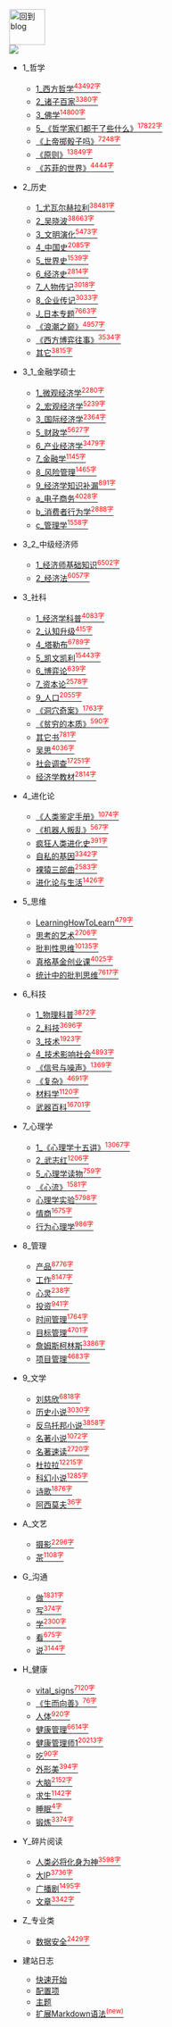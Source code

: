 
<a href="http://www.guofei.site" target='blog'>
<img src="https://www.guofei.site/public/about/me.png"  alt="回到blog" height="64" width="64">
</a>
<br>
<a href="https://github.com/guofei9987/" target='GitHub'>
  <img src="https://img.shields.io/github/followers/guofei9987?label=%20&logoColor=%231abc9c&style=social"  class="img-ronuded avatar" style="border-width:0px; border-color:#000">
</a>

* 1_哲学
    * [1_西方哲学<sup style = "color:red">43492字<sup>](docs/1_哲学/1_西方哲学.md)
    * [2_诸子百家<sup style = "color:red">3380字<sup>](docs/1_哲学/2_诸子百家.md)
    * [3_佛学<sup style = "color:red">14800字<sup>](docs/1_哲学/3_佛学.md)
    * [5_《哲学家们都干了些什么》<sup style = "color:red">17822字<sup>](docs/1_哲学/5_《哲学家们都干了些什么》.md)
    * [《上帝掷骰子吗》<sup style = "color:red">7248字<sup>](docs/1_哲学/《上帝掷骰子吗》.md)
    * [《原则》<sup style = "color:red">13849字<sup>](docs/1_哲学/《原则》.md)
    * [《苏菲的世界》<sup style = "color:red">4444字<sup>](docs/1_哲学/《苏菲的世界》.md)
* 2_历史
    * [1_尤瓦尔赫拉利<sup style = "color:red">38481字<sup>](docs/2_历史/1_尤瓦尔赫拉利.md)
    * [2_吴晓波<sup style = "color:red">38663字<sup>](docs/2_历史/2_吴晓波.md)
    * [3_文明演化<sup style = "color:red">5473字<sup>](docs/2_历史/3_文明演化.md)
    * [4_中国史<sup style = "color:red">2085字<sup>](docs/2_历史/4_中国史.md)
    * [5_世界史<sup style = "color:red">1539字<sup>](docs/2_历史/5_世界史.md)
    * [6_经济史<sup style = "color:red">2814字<sup>](docs/2_历史/6_经济史.md)
    * [7_人物传记<sup style = "color:red">3018字<sup>](docs/2_历史/7_人物传记.md)
    * [8_企业传记<sup style = "color:red">3033字<sup>](docs/2_历史/8_企业传记.md)
    * [J_日本专题<sup style = "color:red">7663字<sup>](docs/2_历史/J_日本专题.md)
    * [《浪潮之巅》<sup style = "color:red">4957字<sup>](docs/2_历史/《浪潮之巅》.md)
    * [《西方博弈往事》<sup style = "color:red">3534字<sup>](docs/2_历史/《西方博弈往事》.md)
    * [其它<sup style = "color:red">3815字<sup>](docs/2_历史/其它.md)
* 3_1_金融学硕士
    * [1_微观经济学<sup style = "color:red">2280字<sup>](docs/3_1_金融学硕士/1_微观经济学.md)
    * [2_宏观经济学<sup style = "color:red">5239字<sup>](docs/3_1_金融学硕士/2_宏观经济学.md)
    * [3_国际经济学<sup style = "color:red">2364字<sup>](docs/3_1_金融学硕士/3_国际经济学.md)
    * [5_财政学<sup style = "color:red">5627字<sup>](docs/3_1_金融学硕士/5_财政学.md)
    * [6_产业经济学<sup style = "color:red">3479字<sup>](docs/3_1_金融学硕士/6_产业经济学.md)
    * [7_金融学<sup style = "color:red">1145字<sup>](docs/3_1_金融学硕士/7_金融学.md)
    * [8_风险管理<sup style = "color:red">1465字<sup>](docs/3_1_金融学硕士/8_风险管理.md)
    * [9_经济学知识补漏<sup style = "color:red">891字<sup>](docs/3_1_金融学硕士/9_经济学知识补漏.md)
    * [a_电子商务<sup style = "color:red">4028字<sup>](docs/3_1_金融学硕士/a_电子商务.md)
    * [b_消费者行为学<sup style = "color:red">2888字<sup>](docs/3_1_金融学硕士/b_消费者行为学.md)
    * [c_管理学<sup style = "color:red">1558字<sup>](docs/3_1_金融学硕士/c_管理学.md)
* 3_2_中级经济师
    * [1_经济师基础知识<sup style = "color:red">6502字<sup>](docs/3_2_中级经济师/1_经济师基础知识.md)
    * [2_经济法<sup style = "color:red">6057字<sup>](docs/3_2_中级经济师/2_经济法.md)
* 3_社科
    * [1_经济学科普<sup style = "color:red">4083字<sup>](docs/3_社科/1_经济学科普.md)
    * [2_认知升级<sup style = "color:red">415字<sup>](docs/3_社科/2_认知升级.md)
    * [4_塔勒布<sup style = "color:red">6789字<sup>](docs/3_社科/4_塔勒布.md)
    * [5_凯文凯利<sup style = "color:red">15443字<sup>](docs/3_社科/5_凯文凯利.md)
    * [6_博弈论<sup style = "color:red">639字<sup>](docs/3_社科/6_博弈论.md)
    * [7_资本论<sup style = "color:red">2578字<sup>](docs/3_社科/7_资本论.md)
    * [9_人口<sup style = "color:red">2055字<sup>](docs/3_社科/9_人口.md)
    * [《洞穴奇案》<sup style = "color:red">1763字<sup>](docs/3_社科/《洞穴奇案》.md)
    * [《贫穷的本质》<sup style = "color:red">590字<sup>](docs/3_社科/《贫穷的本质》.md)
    * [其它书<sup style = "color:red">781字<sup>](docs/3_社科/其它书.md)
    * [吴思<sup style = "color:red">4036字<sup>](docs/3_社科/吴思.md)
    * [社会调查<sup style = "color:red">17251字<sup>](docs/3_社科/社会调查.md)
    * [经济学教材<sup style = "color:red">2814字<sup>](docs/3_社科/经济学教材.md)
* 4_进化论
    * [《人类鉴定手册》<sup style = "color:red">1074字<sup>](docs/4_进化论/《人类鉴定手册》.md)
    * [《机器人叛乱》<sup style = "color:red">567字<sup>](docs/4_进化论/《机器人叛乱》.md)
    * [疯狂人类进化史<sup style = "color:red">391字<sup>](docs/4_进化论/疯狂人类进化史.md)
    * [自私的基因<sup style = "color:red">3342字<sup>](docs/4_进化论/自私的基因.md)
    * [裸猿三部曲<sup style = "color:red">2583字<sup>](docs/4_进化论/裸猿三部曲.md)
    * [进化论与生活<sup style = "color:red">1426字<sup>](docs/4_进化论/进化论与生活.md)
* 5_思维
    * [LearningHowToLearn<sup style = "color:red">479字<sup>](docs/5_思维/LearningHowToLearn.md)
    * [思考的艺术<sup style = "color:red">2706字<sup>](docs/5_思维/思考的艺术.md)
    * [批判性思维<sup style = "color:red">10135字<sup>](docs/5_思维/批判性思维.md)
    * [真格基金创业课<sup style = "color:red">4025字<sup>](docs/5_思维/真格基金创业课.md)
    * [统计中的批判思维<sup style = "color:red">7617字<sup>](docs/5_思维/统计中的批判思维.md)
* 6_科技
    * [1_物理科普<sup style = "color:red">3872字<sup>](docs/6_科技/1_物理科普.md)
    * [2_科技<sup style = "color:red">3696字<sup>](docs/6_科技/2_科技.md)
    * [3_技术<sup style = "color:red">1923字<sup>](docs/6_科技/3_技术.md)
    * [4_技术影响社会<sup style = "color:red">4893字<sup>](docs/6_科技/4_技术影响社会.md)
    * [《信号与噪声》<sup style = "color:red">1369字<sup>](docs/6_科技/《信号与噪声》.md)
    * [《复杂》<sup style = "color:red">4691字<sup>](docs/6_科技/《复杂》.md)
    * [材料学<sup style = "color:red">1120字<sup>](docs/6_科技/材料学.md)
    * [武器百科<sup style = "color:red">16701字<sup>](docs/6_科技/武器百科.md)
* 7_心理学
    * [1_《心理学十五讲》<sup style = "color:red">13067字<sup>](docs/7_心理学/1_《心理学十五讲》.md)
    * [2_武志红<sup style = "color:red">1206字<sup>](docs/7_心理学/2_武志红.md)
    * [5_心理学读物<sup style = "color:red">759字<sup>](docs/7_心理学/5_心理学读物.md)
    * [《心流》<sup style = "color:red">1581字<sup>](docs/7_心理学/《心流》.md)
    * [心理学实验<sup style = "color:red">5798字<sup>](docs/7_心理学/心理学实验.md)
    * [情商<sup style = "color:red">1675字<sup>](docs/7_心理学/情商.md)
    * [行为心理学<sup style = "color:red">986字<sup>](docs/7_心理学/行为心理学.md)
* 8_管理
    * [产品<sup style = "color:red">8776字<sup>](docs/8_管理/产品.md)
    * [工作<sup style = "color:red">8147字<sup>](docs/8_管理/工作.md)
    * [心灵<sup style = "color:red">238字<sup>](docs/8_管理/心灵.md)
    * [投资<sup style = "color:red">941字<sup>](docs/8_管理/投资.md)
    * [时间管理<sup style = "color:red">1764字<sup>](docs/8_管理/时间管理.md)
    * [目标管理<sup style = "color:red">4701字<sup>](docs/8_管理/目标管理.md)
    * [詹姆斯柯林斯<sup style = "color:red">3386字<sup>](docs/8_管理/詹姆斯柯林斯.md)
    * [项目管理<sup style = "color:red">4683字<sup>](docs/8_管理/项目管理.md)
* 9_文学
    * [刘慈欣<sup style = "color:red">6818字<sup>](docs/9_文学/刘慈欣.md)
    * [历史小说<sup style = "color:red">3030字<sup>](docs/9_文学/历史小说.md)
    * [反乌托邦小说<sup style = "color:red">3858字<sup>](docs/9_文学/反乌托邦小说.md)
    * [名著小说<sup style = "color:red">1072字<sup>](docs/9_文学/名著小说.md)
    * [名著速读<sup style = "color:red">2720字<sup>](docs/9_文学/名著速读.md)
    * [杜拉拉<sup style = "color:red">12215字<sup>](docs/9_文学/杜拉拉.md)
    * [科幻小说<sup style = "color:red">1285字<sup>](docs/9_文学/科幻小说.md)
    * [诗歌<sup style = "color:red">1876字<sup>](docs/9_文学/诗歌.md)
    * [阿西莫夫<sup style = "color:red">36字<sup>](docs/9_文学/阿西莫夫.md)
* A_文艺
    * [摄影<sup style = "color:red">2296字<sup>](docs/A_文艺/摄影.md)
    * [茶<sup style = "color:red">1108字<sup>](docs/A_文艺/茶.md)
* G_沟通
    * [做<sup style = "color:red">1831字<sup>](docs/G_沟通/做.md)
    * [写<sup style = "color:red">374字<sup>](docs/G_沟通/写.md)
    * [学<sup style = "color:red">2300字<sup>](docs/G_沟通/学.md)
    * [看<sup style = "color:red">675字<sup>](docs/G_沟通/看.md)
    * [说<sup style = "color:red">3144字<sup>](docs/G_沟通/说.md)
* H_健康
    * [vital_signs<sup style = "color:red">7120字<sup>](docs/H_健康/vital_signs.md)
    * [《生而向善》<sup style = "color:red">76字<sup>](docs/H_健康/《生而向善》.md)
    * [人体<sup style = "color:red">920字<sup>](docs/H_健康/人体.md)
    * [健康管理<sup style = "color:red">6614字<sup>](docs/H_健康/健康管理.md)
    * [健康管理师1<sup style = "color:red">20213字<sup>](docs/H_健康/健康管理师1.md)
    * [吃<sup style = "color:red">90字<sup>](docs/H_健康/吃.md)
    * [外形美<sup style = "color:red">394字<sup>](docs/H_健康/外形美.md)
    * [大脑<sup style = "color:red">2152字<sup>](docs/H_健康/大脑.md)
    * [求生<sup style = "color:red">1142字<sup>](docs/H_健康/求生.md)
    * [睡眠<sup style = "color:red">4字<sup>](docs/H_健康/睡眠.md)
    * [锻炼<sup style = "color:red">3374字<sup>](docs/H_健康/锻炼.md)
* Y_碎片阅读
    * [人类必将化身为神<sup style = "color:red">3598字<sup>](docs/Y_碎片阅读/人类必将化身为神.md)
    * [大IP<sup style = "color:red">3736字<sup>](docs/Y_碎片阅读/大IP.md)
    * [广播剧<sup style = "color:red">1495字<sup>](docs/Y_碎片阅读/广播剧.md)
    * [文章<sup style = "color:red">3342字<sup>](docs/Y_碎片阅读/文章.md)
* Z_专业类
    * [数据安全<sup style = "color:red">2429字<sup>](docs/Z_专业类/数据安全.md)



* 建站日志
    * [快速开始](建站日志/quickstart.md)
    * [配置项](建站日志/configuration.md)
    * [主题](建站日志/themes.md)
    * [扩展Markdown语法<sup style="color:red">(new)<sup>](建站日志/markdown.md)
